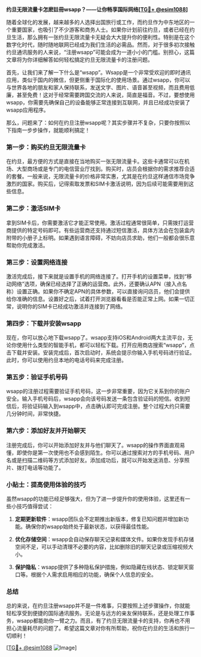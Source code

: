 **约旦无限流量卡怎麽註冊wsapp？——让你畅享国际网络[[TG💪+ @esim1088](https://t.me/s/esim1088)]**

随着全球化的发展，越来越多的人选择出国旅行或工作，而约旦作为中东地区的一个重要国家，也吸引了不少游客和商务人士。如果你计划前往约旦，或者已经在约旦生活，那么拥有一张约旦无限流量卡无疑会大大提升你的便利性。特别是在这个数字化时代，随时随地联网已经成为我们生活的必需品。然而，对于很多初次接触约旦通讯服务的人来说，“注册wsapp”可能会成为一道小小的门槛。别担心，这篇文章将为你详细解答如何轻松搞定约旦无限流量卡的注册问题。

首先，让我们来了解一下什么是“wsapp”。Wsapp是一个非常受欢迎的即时通讯应用，类似于国内的微信，但更侧重于国际化的使用场景。通过wsapp，你可以与世界各地的朋友和家人保持联系，发送文字、图片、语音甚至视频，而且费用低廉，甚至免费！这对于经常需要跨国交流的人来说，简直是福音。不过，要想使用wsapp，你需要先确保自己的设备能够正常连接到互联网，并且已经成功安装了wsapp应用程序。

那么，问题来了：如何在约旦注册wsapp呢？其实步骤并不复杂，只要你按照以下指南一步步操作，就能顺利搞定！

### 第一步：购买约旦无限流量卡

在约旦，最方便的方式是直接在当地购买一张无限流量卡。这些卡通常可以在机场、大型商场或是专门的电信营业厅找到。购买时，店员会根据你的需求推荐合适的套餐。一般来说，无限流量卡的价格非常实惠，尤其是在约旦这样通信市场竞争激烈的国家。购买后，记得索取发票和SIM卡激活说明，因为后续可能需要用到这些信息。

### 第二步：激活SIM卡

拿到SIM卡后，你需要激活它才能正常使用。激活过程通常很简单，只需拨打运营商提供的特定号码即可。有些运营商还支持通过短信激活，具体方法会在包装盒内附带的小册子上标明。如果遇到语言障碍，不妨向店员求助，他们一般都会很乐意帮助你完成激活。

### 第三步：设置网络连接

激活完成后，接下来就是设置手机的网络连接了。打开手机的设置菜单，找到“移动网络”选项，确保已经选择了正确的运营商。此外，还要确认APN（接入点名称）设置正确。如果你不确定APN的具体参数，可以直接询问店员，他们会提供给你准确的信息。设置好之后，试着打开浏览器看看是否能正常上网。如果一切正常，说明你的SIM卡已经成功激活并连接到了网络。

### 第四步：下载并安装wsapp

现在，你可以放心地下载wsapp了。wsapp支持iOS和Android两大主流平台，无论你使用什么类型的智能手机，都可以轻松下载。打开应用商店搜索“wsapp”，点击下载并安装。安装完成后，首次启动时，系统会提示你输入手机号码进行验证。此时，你可以使用约旦本地的电话号码来完成注册。

### 第五步：验证手机号码

wsapp的注册过程需要验证手机号码，这一步非常重要，因为它关系到你的账户安全。输入手机号码后，wsapp会向该号码发送一条包含验证码的短信。收到短信后，将验证码输入到wsapp中，点击确认即可完成注册。整个过程大约只需要几分钟时间，非常快捷。

### 第六步：添加好友并开始聊天

注册完成后，你可以开始添加好友并与他们聊天了。wsapp的操作界面直观易懂，即使你是第一次使用也不会感到陌生。你可以通过搜索对方的手机号码、用户名或是扫描二维码等方式添加好友。添加成功后，就可以开始发送消息、分享照片、拨打电话等功能了。

### 小贴士：提高使用体验的技巧

虽然wsapp的功能已经足够强大，但为了进一步提升你的使用体验，这里还有一些小技巧值得尝试：

1. **定期更新软件**：wsapp团队会不定期推出新版本，修复已知问题并增加新功能。确保你的wsapp始终处于最新状态，以获得最佳性能。
   
2. **优化存储空间**：wsapp会自动保存聊天记录和媒体文件。如果你发现手机存储空间不足，可以手动清理不必要的内容，比如删除旧的聊天记录或压缩视频大小。

3. **保护隐私**：wsapp提供了多种隐私保护措施，例如隐藏在线状态、锁定聊天窗口等。根据个人需求启用相应的功能，确保个人信息的安全。

### 总结

总的来说，在约旦注册wsapp并不是一件难事，只要按照上述步骤操作，你就能轻松享受到便捷的国际通讯服务。无论是与远方的亲友保持联系，还是处理工作事务，wsapp都能助你一臂之力。而且，有了约旦无限流量卡的支持，你再也不用担心流量耗尽的问题了。希望这篇文章对你有所帮助，祝你在约旦的生活和旅行一切顺利！

[[TG💪+ @esim1088](https://t.me/s/esim1088) ![Image](https://i.postimg.cc/4NQfJmqS/Snipaste-2025-05-13-00-14-12.png)]